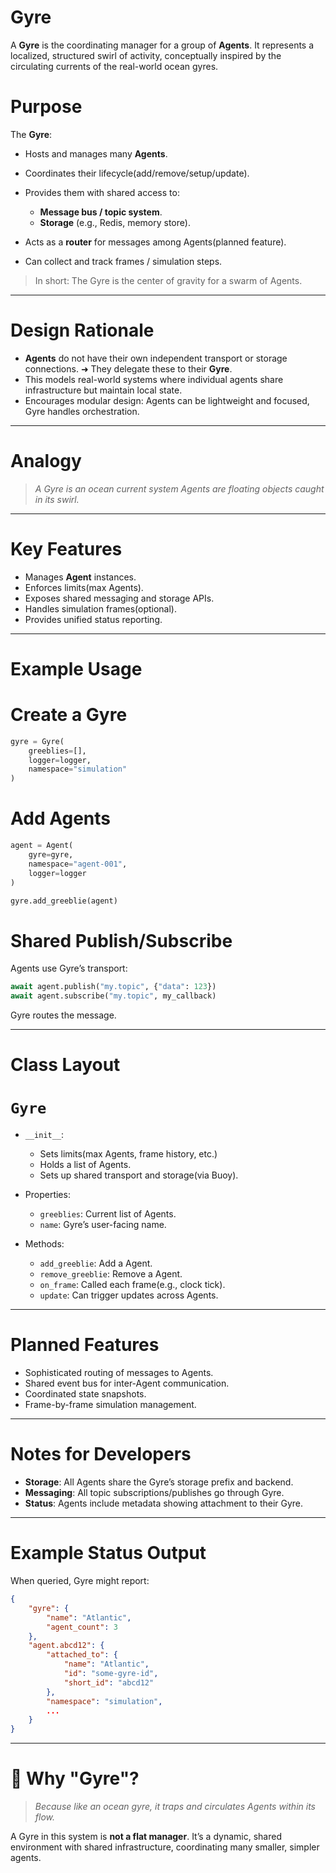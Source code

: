 # Gyre

A **Gyre** is the coordinating manager for a group of **Agents**. It represents a localized, structured swirl of activity, conceptually inspired by the circulating currents of the real-world ocean gyres.

# Purpose

The **Gyre**:

* Hosts and manages many **Agents**.
* Coordinates their lifecycle(add/remove/setup/update).
* Provides them with shared access to:

    * **Message bus / topic system**.
    * **Storage** (e.g., Redis, memory store).
* Acts as a **router** for messages among Agents(planned feature).
* Can collect and track frames / simulation steps.

> In short: The Gyre is the center of gravity for a swarm of Agents.

---

# Design Rationale

* **Agents** do not have their own independent transport or storage connections.
➜ They delegate these to their **Gyre**.
* This models real-world systems where individual agents share infrastructure but maintain local state.
* Encourages modular design: Agents can be lightweight and focused, Gyre handles orchestration.

---

# Analogy

> *A Gyre is an ocean current system
Agents are floating objects caught in its swirl.*

---

# Key Features

* Manages **Agent** instances.
* Enforces limits(max Agents).
* Exposes shared messaging and storage APIs.
* Handles simulation frames(optional).
* Provides unified status reporting.

---

# Example Usage

# Create a Gyre

```python
gyre = Gyre(
    greeblies=[],
    logger=logger,
    namespace="simulation"
)
```

# Add Agents

```python
agent = Agent(
    gyre=gyre,
    namespace="agent-001",
    logger=logger
)

gyre.add_greeblie(agent)
```

# Shared Publish/Subscribe

Agents use Gyre’s transport:

```python
await agent.publish("my.topic", {"data": 123})
await agent.subscribe("my.topic", my_callback)
```

Gyre routes the message.

---

# Class Layout

# `Gyre`

* `__init__`:

    * Sets limits(max Agents, frame history, etc.)
    * Holds a list of Agents.
    * Sets up shared transport and storage(via Buoy).

* Properties:

    * `greeblies`: Current list of Agents.
    * `name`: Gyre’s user-facing name.

* Methods:

    * `add_greeblie`: Add a Agent.
    * `remove_greeblie`: Remove a Agent.
    * `on_frame`: Called each frame(e.g., clock tick).
    * `update`: Can trigger updates across Agents.

---

# Planned Features

* Sophisticated routing of messages to Agents.
* Shared event bus for inter-Agent communication.
* Coordinated state snapshots.
* Frame-by-frame simulation management.

---

# Notes for Developers

* **Storage**: All Agents share the Gyre’s storage prefix and backend.
* **Messaging**: All topic subscriptions/publishes go through Gyre.
* **Status**: Agents include metadata showing attachment to their Gyre.

---

# Example Status Output

When queried, Gyre might report:

```json
{
    "gyre": {
        "name": "Atlantic",
        "agent_count": 3
    },
    "agent.abcd12": {
        "attached_to": {
            "name": "Atlantic",
            "id": "some-gyre-id",
            "short_id": "abcd12"
        },
        "namespace": "simulation",
        ...
    }
}
```

---

# 🌊 Why "Gyre"?

> *Because like an ocean gyre, it traps and circulates Agents within its flow.*

A Gyre in this system is **not a flat manager**. It’s a dynamic, shared environment with shared infrastructure, coordinating many smaller, simpler agents.
